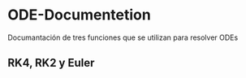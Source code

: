 # ODE-Documentetion
Documantación de tres funciones que se utilizan para resolver ODEs
## RK4, RK2 y Euler
